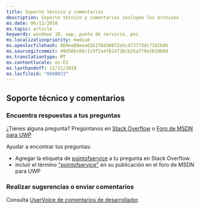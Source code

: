 ```yaml
---
title: Soporte técnico y comentarios
description: Soporte técnico y comentarios incluyen los archivos
ms.date: 06/12/2018
ms.topic: article
keywords: windows 10, uwp, punto de servicio, pos
ms.localizationpriority: medium
ms.openlocfilehash: 869ee88eea6161f8d308f2e5cd72773dc7162b0b
ms.sourcegitcommit: 49d58bc66c1c9f2a4f81473bcb25af79e2b1088d
ms.translationtype: MT
ms.contentlocale: es-ES
ms.lasthandoff: 12/11/2018
ms.locfileid: "8948072"
---
```

## <a name="support-and-feedback"></a>Soporte técnico y comentarios

### <a name="find-answers-to-your-questions"></a>Encuentra respuestas a tus preguntas

¿Tienes alguna pregunta? Pregúntanos en [Stack Overflow](https://aka.ms/pos-stackoverflow) o [Foro de MSDN para UWP](https://aka.ms/pos-msdn-uwpforum)

Ayudar a encontrar tus preguntas:
- Agregar la etiqueta de [pointofservice](https://aka.ms/pos-stackoverflow) a tu pregunta en Stack Overflow. 
- Incluir el término ["pointofservice"](https://aka.ms/pos-msdn-uwpforum) en su publicación en el foro de MSDN para UWP

### <a name="make-feature-suggestions-or-give-feedback"></a>Realizar sugerencias o enviar comentarios
Consulta [UserVoice de comentarios de desarrollador](https://wpdev.uservoice.com/forums/110705-universal-windows-platform?category_id=202594).